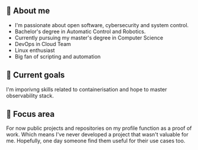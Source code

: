 ## :bust_in_silhouette: About me 
* I'm passionate about open software, cybersecurity and system control.
* Bachelor's degree in Automatic Control and Robotics.
* Currently pursuing my master's degree in Computer Science
* DevOps in Cloud Team
* Linux enthusiast
* Big fan of scripting and automation

## :dart: Current goals 
I'm imporivng skills related to containerisation and hope to master observability stack. 

## :pencil: Focus area
For now public projects and repositories on my profile function as a proof of work. Which means I've never developed a project that wasn't valuable for me.  Hopefully, one day someone find them useful for their use cases too. 
<!--
<details>
  <summary> Software/languages I have the most experience with:</summary>
  
  | Rank | Technology|
  | ----:|-----------|
  |     1| Bash      |
  |     2| C++       |
  |     3| Python    |
  |     4| OpenCV    |
  |     5| Matlab    |
  

  
</details>

-->


<!--
**konsept619/konsept619** is a ✨ _special_ ✨ repository because its `README.md` (this file) appears on your GitHub profile.

Here are some ideas to get you started:

- 🔭 I’m currently working on ...
- 🌱 I’m currently learning ...
- 👯 I’m looking to collaborate on ...
- 🤔 I’m looking for help with ...
- 💬 Ask me about ...
- 📫 How to reach me: ...
- 😄 Pronouns: ...
- ⚡ Fun fact: ...
-->
